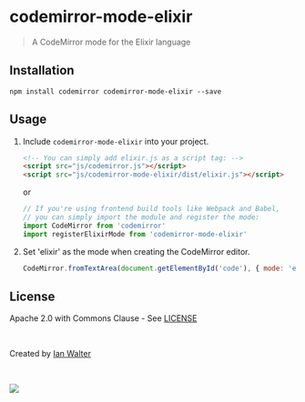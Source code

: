 # codemirror-mode-elixir
> A CodeMirror mode for the Elixir language

## Installation

```console
npm install codemirror codemirror-mode-elixir --save
```

## Usage

1. Include `codemirror-mode-elixir` into your project.

    ```html
    <!-- You can simply add elixir.js as a script tag: -->
    <script src="js/codemirror.js"></script>
    <script src="js/codemirror-mode-elixir/dist/elixir.js"></script>
    ```

    or

    ```js
    // If you're using frontend build tools like Webpack and Babel,
    // you can simply import the module and register the mode:
    import CodeMirror from 'codemirror'
    import registerElixirMode from 'codemirror-mode-elixir'
    ```

1. Set 'elixir' as the mode when creating the CodeMirror editor.

    ```js
    CodeMirror.fromTextArea(document.getElementById('code'), { mode: 'elixir' })
    ```

## License

Apache 2.0 with Commons Clause - See [LICENSE](https://github.com/ianwalter/codemirror-mode-elixir/blob/master/LICENSE)

&nbsp;

Created by [Ian Walter](https://iankwalter.com)

&nbsp;

<a href="https://www.netlify.com">
  <img src="https://www.netlify.com/img/global/badges/netlify-light.svg">
</a>
